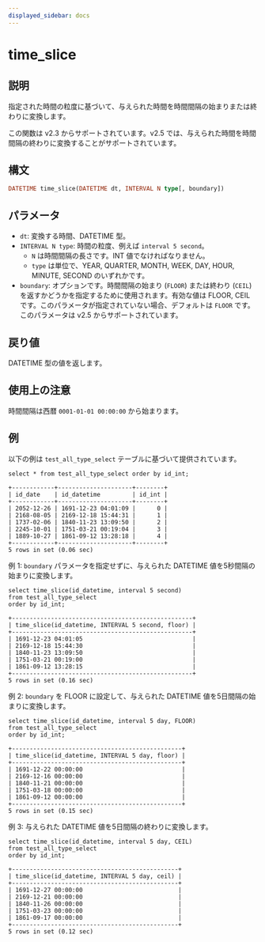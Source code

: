 ```yaml
---
displayed_sidebar: docs
---
```


# time_slice

## 説明

指定された時間の粒度に基づいて、与えられた時間を時間間隔の始まりまたは終わりに変換します。

この関数は v2.3 からサポートされています。v2.5 では、与えられた時間を時間間隔の終わりに変換することがサポートされています。

## 構文

```Haskell
DATETIME time_slice(DATETIME dt, INTERVAL N type[, boundary])
```

## パラメータ

- `dt`: 変換する時間、DATETIME 型。
- `INTERVAL N type`: 時間の粒度、例えば `interval 5 second`。
  - `N` は時間間隔の長さです。INT 値でなければなりません。
  - `type` は単位で、YEAR, QUARTER, MONTH, WEEK, DAY, HOUR, MINUTE, SECOND のいずれかです。
- `boundary`: オプションです。時間間隔の始まり (`FLOOR`) または終わり (`CEIL`) を返すかどうかを指定するために使用されます。有効な値は FLOOR, CEIL です。このパラメータが指定されていない場合、デフォルトは `FLOOR` です。このパラメータは v2.5 からサポートされています。

## 戻り値

DATETIME 型の値を返します。

## 使用上の注意

時間間隔は西暦 `0001-01-01 00:00:00` から始まります。

## 例

以下の例は `test_all_type_select` テーブルに基づいて提供されています。

```Plaintext
select * from test_all_type_select order by id_int;

+------------+---------------------+--------+
| id_date    | id_datetime         | id_int |
+------------+---------------------+--------+
| 2052-12-26 | 1691-12-23 04:01:09 |      0 |
| 2168-08-05 | 2169-12-18 15:44:31 |      1 |
| 1737-02-06 | 1840-11-23 13:09:50 |      2 |
| 2245-10-01 | 1751-03-21 00:19:04 |      3 |
| 1889-10-27 | 1861-09-12 13:28:18 |      4 |
+------------+---------------------+--------+
5 rows in set (0.06 sec)
```

例 1: `boundary` パラメータを指定せずに、与えられた DATETIME 値を5秒間隔の始まりに変換します。

```Plaintext
select time_slice(id_datetime, interval 5 second)
from test_all_type_select
order by id_int;

+---------------------------------------------------+
| time_slice(id_datetime, INTERVAL 5 second, floor) |
+---------------------------------------------------+
| 1691-12-23 04:01:05                               |
| 2169-12-18 15:44:30                               |
| 1840-11-23 13:09:50                               |
| 1751-03-21 00:19:00                               |
| 1861-09-12 13:28:15                               |
+---------------------------------------------------+
5 rows in set (0.16 sec)
```

例 2: `boundary` を FLOOR に設定して、与えられた DATETIME 値を5日間隔の始まりに変換します。

```Plaintext
select time_slice(id_datetime, interval 5 day, FLOOR)
from test_all_type_select
order by id_int;

+------------------------------------------------+
| time_slice(id_datetime, INTERVAL 5 day, floor) |
+------------------------------------------------+
| 1691-12-22 00:00:00                            |
| 2169-12-16 00:00:00                            |
| 1840-11-21 00:00:00                            |
| 1751-03-18 00:00:00                            |
| 1861-09-12 00:00:00                            |
+------------------------------------------------+
5 rows in set (0.15 sec)
```

例 3: 与えられた DATETIME 値を5日間隔の終わりに変換します。

```Plaintext
select time_slice(id_datetime, interval 5 day, CEIL)
from test_all_type_select
order by id_int;

+-----------------------------------------------+
| time_slice(id_datetime, INTERVAL 5 day, ceil) |
+-----------------------------------------------+
| 1691-12-27 00:00:00                           |
| 2169-12-21 00:00:00                           |
| 1840-11-26 00:00:00                           |
| 1751-03-23 00:00:00                           |
| 1861-09-17 00:00:00                           |
+-----------------------------------------------+
5 rows in set (0.12 sec)
```